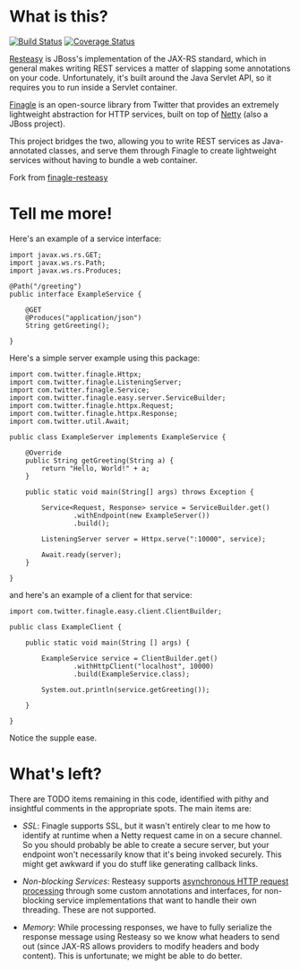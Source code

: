 # What is this?

[![Build Status](https://travis-ci.org/dbugalo/finagle-easy.png)](https://travis-ci.org/dbugalo/finagle-easy)
[![Coverage Status](https://coveralls.io/repos/dbugalo/finagle-easy/badge.svg?branch=master&service=github)](https://coveralls.io/github/dbugalo/finagle-easy?branch=master)

[Resteasy](http://www.jboss.org/resteasy) is JBoss's implementation of the 
JAX-RS standard, which in general makes writing REST services a matter of 
slapping some annotations on your code.  Unfortunately, it's built around
the Java Servlet API, so it requires you to run inside a Servlet container.

[Finagle](http://twitter.github.com/finagle/) is an open-source library from 
Twitter that provides an extremely lightweight abstraction for HTTP services,
built on top of [Netty](http://www.jboss.org/netty) (also a JBoss project).

This project bridges the two, allowing you to write REST services as 
Java-annotated classes, and serve them through Finagle to create lightweight
services without having to bundle a web container.

Fork from [finagle-resteasy](https://github.com/opower/finagle-resteasy)

# Tell me more!

Here's an example of a service interface:

```
import javax.ws.rs.GET;
import javax.ws.rs.Path;
import javax.ws.rs.Produces;

@Path("/greeting")
public interface ExampleService {

    @GET
    @Produces("application/json")
    String getGreeting();

}
```

Here's a simple server example using this package:

```
import com.twitter.finagle.Httpx;
import com.twitter.finagle.ListeningServer;
import com.twitter.finagle.Service;
import com.twitter.finagle.easy.server.ServiceBuilder;
import com.twitter.finagle.httpx.Request;
import com.twitter.finagle.httpx.Response;
import com.twitter.util.Await;

public class ExampleServer implements ExampleService {

	@Override
	public String getGreeting(String a) {
		return "Hello, World!" + a;
	}

	public static void main(String[] args) throws Exception {

		Service<Request, Response> service = ServiceBuilder.get()
				.withEndpoint(new ExampleServer())
				.build();

		ListeningServer server = Httpx.serve(":10000", service);
		
		Await.ready(server);
	}

}

```

and here's an example of a client for that service:

```
import com.twitter.finagle.easy.client.ClientBuilder;

public class ExampleClient {

    public static void main(String [] args) {

        ExampleService service = ClientBuilder.get()
                .withHttpClient("localhost", 10000)
                .build(ExampleService.class);

        System.out.println(service.getGreeting());

    }

}
```

Notice the supple ease.

# What's left?

There are TODO items remaining in this code, identified with pithy and
insightful comments in the appropriate spots.  The main items are:

* *SSL*: Finagle supports SSL, but it wasn't entirely clear to me how to 
identify at runtime when a Netty request came in on a secure channel.  So 
you should probably be able to create a secure server, but your endpoint
won't necessarily know that it's being invoked securely.  This might get
awkward if you do stuff like generating callback links.

* *Non-blocking Services*: Resteasy supports [asynchronous HTTP request processing](http://docs.jboss.org/resteasy/docs/2.3.4.Final/userguide/html/Asynchronous_HTTP_Request_Processing.html)
through some custom annotations and interfaces, for non-blocking service
implementations that want to handle their own threading.  These are not 
supported.

* *Memory*: While processing responses, we have to fully serialize the
response message using Resteasy so we know what headers to send out (since
JAX-RS allows providers to modify headers and body content).  This is
unfortunate; we might be able to do better.



